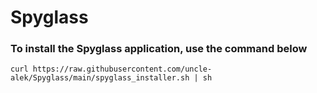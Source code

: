 # Spyglass

### To install the Spyglass application, use the command below

```
curl https://raw.githubusercontent.com/uncle-alek/Spyglass/main/spyglass_installer.sh | sh
```
